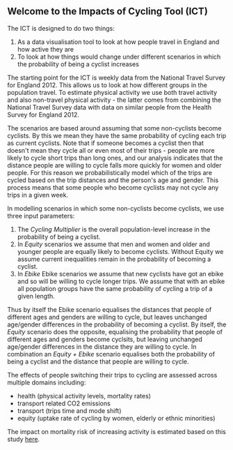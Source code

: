 ## Welcome to the Impacts of Cycling Tool (ICT)

The ICT is designed to do two things:

1. As a data visualisation tool to look at how people travel in England and how active they are
2. To look at how things would change under different scenarios in which the probability of being a cyclist increases

The starting point for the ICT is weekly data from the National Travel Survey for England 2012. This allows us to look at how different groups in the population travel. To estimate physical activity we use both travel activity and also non-travel physical activity &#45; the latter comes from combining the National Travel Survey data with data on similar people from the Health Survey for England 2012.

The scenarios are based around assuming that some non-cyclists become cyclists. By this we mean they have the same probability of cycling each trip as current cyclists. Note that if someone becomes a cyclist then that doesn't mean they cycle all or even most of their trips - people are more likely to cycle short trips than long ones, and our analysis indicates that the distance people are willing to cycle falls more quickly for women and older people. For this reason we probabilistically model which of the trips are cycled based on the trip distances and the person&#39;s age and gender. This process means that some people who become cyclists may not cycle any trips in a given week.

In modelling scenarios in which some non-cyclists become cyclists, we use three input parameters:

1. The *Cycling Multiplier* is the overall population-level increase in the probability of being a cyclist.
2. In *Equity* scenarios we assume that men and women and older and younger people are equally likely to become cyclists. Without Equity we assume current inequalities remain in the probability of becoming a cyclist.
3. In *Ebike* Ebike scenarios we assume that new cyclists have got an ebike and so will be willing to cycle longer trips. We assume that with an ebike all population groups have the same probability of cycling a trip of a given length.

Thus by itself the Ebike scenario equalises the distances that people of different ages and genders are willing to cycle, but leaves unchanged age/gender differences in the probability of becoming a cyclist. By itself, the *Equity*  scenario does the opposite, equalising the probability that people of different ages and genders become cyclsits, but leaving unchanged age/gender differences in the distance they are willing to cycle. In combination an *Equity + Ebike* scenario equalises both the probability of being a cyclist and the distance that people are willing to cycle.

The effects of people switching their trips to cycling are assessed across multiple domains including:

*	health (physical activity levels, mortality rates)
*	transport related CO2 emissions
*	transport (trips time and mode shift)
*	equity (uptake rate of cycling by women, elderly or ethnic minorities)

The impact on mortality risk of increasing activity is estimated based on this study <a href="http://www.thelancet.com/journals/lancet/article/PIIS0140-6736%2811%2960749-6/abstract" target="_blank">here</a>.